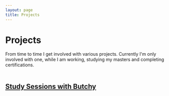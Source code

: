 ```yaml
---
layout: page
title: Projects
---
```


# Projects
From time to time I get involved with various projects. Currently I'm only involved with one, while I am working, studying my masters and completing certifications.
<br /><br />
## [Study Sessions with Butchy](https://pwnageByButchy.gitgub.io/study/)
